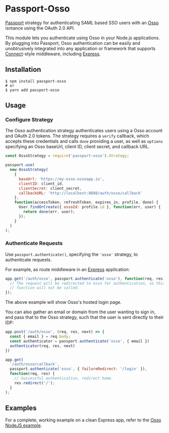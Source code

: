 # Passport-Osso

[Passport](http://passportjs.org/) strategy for authenticating SAML based SSO users with an [Osso](https://ossoapp.com/)
isntance using the OAuth 2.0 API.

This module lets you authenticate using Osso in your Node.js applications.
By plugging into Passport, Osso authentication can be easily and
unobtrusively integrated into any application or framework that supports
[Connect](http://www.senchalabs.org/connect/)-style middleware, including
[Express](http://expressjs.com/).

## Installation

    $ npm install passport-osso
    # or
    $ yarn add passport-osso

## Usage

### Configure Strategy

The Osso authentication strategy authenticates users using a Osso account
and OAuth 2.0 tokens. The strategy requires a `verify` callback, which accepts
these credentials and calls `done` providing a user, as well as `options`
specifying an Osso baseUrl, client ID, client secret, and callback URL.

```javascript
const OssoStrategy = require('passport-osso').Strategy;

passport.use(
  new OssoStrategy(
    {
      baseUrl: 'https://my-osso.ossoapp.io',
      clientID: client_id,
      clientSecret: client_secret,
      callbackURL: 'http://localhost:8888/auth/osso/callback'
    },
    function(accessToken, refreshToken, expires_in, profile, done) {
      User.findOrCreate({ ossoId: profile.id }, function(err, user) {
        return done(err, user);
      });
    }
  )
);
```

### Authenticate Requests

Use `passport.authenticate()`, specifying the `'osso'` strategy, to
authenticate requests.

For example, as route middleware in an [Express](http://expressjs.com/)
application:

```javascript
app.get('/auth/osso', passport.authenticate('osso'), function(req, res) {
  // The request will be redirected to osso for authentication, so this
  // function will not be called.
});
```

The above example will show Osso's hosted login page.

You can also gather an email or domain from the user wanting to sign in, and pass that to the Osso strategy, such that the user is sent directly to their IDP:
```javascript
app.post('/auth/osso', (req, res, next) => {
  const { email } = req.body;
  const authenticator = passport.authenticate('osso', { email })
  authenticator(req, res, next)
})
```

```javascript
app.get(
  '/auth/osso/callback',
  passport.authenticate('osso', { failureRedirect: '/login' }),
  function(req, res) {
    // Successful authentication, redirect home.
    res.redirect('/');
  }
);
```

## Examples

For a complete, working example on a clean Express app, refer to the [Osso NodeJS example](https://github.com/enterprise-oss/osso-nodejs-example).
